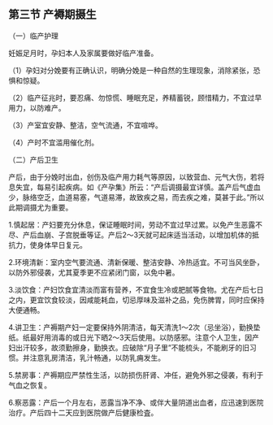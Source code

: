 ## 第三节 产褥期摄生

（一）临产护理

妊娠足月时，孕妇本人及家属要做好临产准备。

（1）孕妇对分娩要有正确认识，明确分娩是一种自然的生理现象，消除紧张，恐惧和惊疑。

（2）临产征兆时，要忍痛、勿惊慌、睡眠充足，养精蓄锐，顾惜精力，不宜过早用力，以防难产。

（3）产室宜安静、整洁，空气流通，不宜喧哗。

（4）产时不宜滥用催化剂。

（二）产后卫生

产后，由于分娩时出血，创伤及临产用力耗气等原因，以致营血、元气大伤，若将息失宜，每易引起疾病。如《产孕集》所云：“产后调摄最宜详慎。盖产后气虚血少，脉络空乏，血道易塞，气道易滞，故致疾之易，而去疾之难，莫甚于此。”所以此期调摄尤为重要。

1.慎起居：产妇要充分休息，保证睡眠时间，劳动不宜过早过累。以免产生恶露不尽、产后血崩、子宫脱垂等证。产后2〜3天就可起床适当活动，以增加机体的抵抗力，使身体早日复元。

2.环境清新：室内空气要流通、清新保暖、整洁安静、冷热适宜。不可当风坐卧，以防外邪侵袭，尤其夏季更不应紧闭门窗，以免中暑。

3.淡饮食：产妇饮食宜清淡而富有营养，不宜食生冷或肥腻等食物。尤在产后七日之内，更宜饮食较淡，因咸能耗血，切忌厚味及滋补之品，免伤脾胃，同时应保持大便通畅。

4.讲卫生：产褥期产妇一定要保持外阴清洁，每天清洗1〜2次（忌坐浴），勤换垫纸。纸最好用消毒的或日光下晒2〜3天后使用。以防感邪。注意个人卫生，因产妇出汗较多，故须勤擦身，勤换衣。应破除“月子里”不能梳头，不能刷牙的旧习惯。并注意乳房清洁，乳汁畅通，以防乳痈发生。

5.禁房事：产褥期应严禁性生活，以防损伤肝肾、冲任，避免外邪之侵袭，有利于气血之恢复。

6.察恶露：产后一个月左右，恶露当净不净、或伴大量阴道出血者，应迅速到医院治疗。产后四十二天应到医院做产后健康检査。
